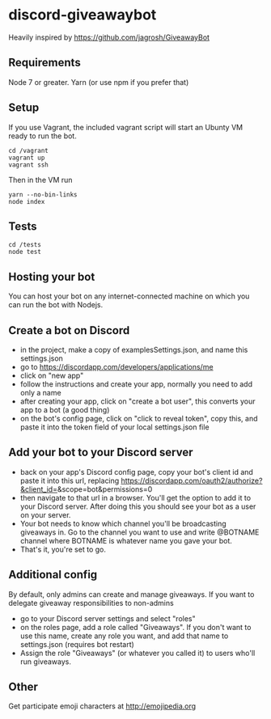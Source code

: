 # discord-giveawaybot

Heavily inspired by https://github.com/jagrosh/GiveawayBot

## Requirements

Node 7 or greater.
Yarn (or use npm if you prefer that)

## Setup

If you use Vagrant, the included vagrant script will start an Ubunty VM ready to run the bot.

    cd /vagrant
    vagrant up
    vagrant ssh

Then in the VM run

    yarn --no-bin-links
    node index

## Tests

    cd /tests
    node test

## Hosting your bot

You can host your bot on any internet-connected machine on which you can run the bot with Nodejs.

## Create a bot on Discord

- in the project, make a copy of examplesSettings.json, and name this settings.json
- go to https://discordapp.com/developers/applications/me
- click on "new app"
- follow the instructions and create your app, normally you need to add only a name
- after creating your app, click on "create a bot user", this converts your app to a bot (a good thing)
- on the bot's config page, click on "click to reveal token", copy this, and paste it into the token field of your local settings.json file

## Add your bot to your Discord server

- back on your app's Discord config page, copy your bot's client id and paste it into this url, replacing <CLIENT ID>
  https://discordapp.com/oauth2/authorize?&client_id=<CLIENT ID>&scope=bot&permissions=0
- then navigate to that url in a browser. You'll get the option to add it to your Discord server. After doing this you should see your bot as a user on your server.
- Your bot needs to know which channel you'll be broadcasting giveaways in. Go to the channel you want to use and write @BOTNAME channel where BOTNAME is whatever name you gave your bot.
- That's it, you're set to go.

## Additional config

By default, only admins can create and manage giveaways. If you want to delegate giveaway responsibilities to non-admins

- go to your Discord server settings and select "roles"
- on the roles page, add a role called "Giveaways". If you don't want to use this name, create any role you want, and add that name to settings.json (requires bot restart)
- Assign the role "Giveaways" (or whatever you called it) to users who'll run giveaways.

## Other

Get participate emoji characters at http://emojipedia.org